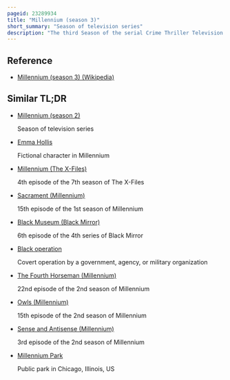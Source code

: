 ```yaml
---
pageid: 23289934
title: "Millennium (season 3)"
short_summary: "Season of television series"
description: "The third Season of the serial Crime Thriller Television Series Millennium commenced airing on october 2 1998 in the united States and was finished on may 21 1999 after airing twenty-two Episodes. It tells the Story of former Fbi Agent frank black. Black had previously worked for a private investigative Group the Millennium Group but left when the Group unleashed a Virus that resulted in black's Wife's Death. Now working for the Federal Bureau of Investigation with agent Emma Hollis, Black seeks to discredit and expose the Group for their sinister motives."
---
```


## Reference

- [Millennium (season 3) (Wikipedia)](https://en.wikipedia.org/?curid=23289934)

## Similar TL;DR

- [Millennium (season 2)](/tldr/en/millennium-season-2)

  Season of television series

- [Emma Hollis](/tldr/en/emma-hollis)

  Fictional character in Millennium

- [Millennium (The X-Files)](/tldr/en/millennium-the-x-files)

  4th episode of the 7th season of The X-Files

- [Sacrament (Millennium)](/tldr/en/sacrament-millennium)

  15th episode of the 1st season of Millennium

- [Black Museum (Black Mirror)](/tldr/en/black-museum-black-mirror)

  6th episode of the 4th series of Black Mirror

- [Black operation](/tldr/en/black-operation)

  Covert operation by a government, agency, or military organization

- [The Fourth Horseman (Millennium)](/tldr/en/the-fourth-horseman-millennium)

  22nd episode of the 2nd season of Millennium

- [Owls (Millennium)](/tldr/en/owls-millennium)

  15th episode of the 2nd season of Millennium

- [Sense and Antisense (Millennium)](/tldr/en/sense-and-antisense-millennium)

  3rd episode of the 2nd season of Millennium

- [Millennium Park](/tldr/en/millennium-park)

  Public park in Chicago, Illinois, US

